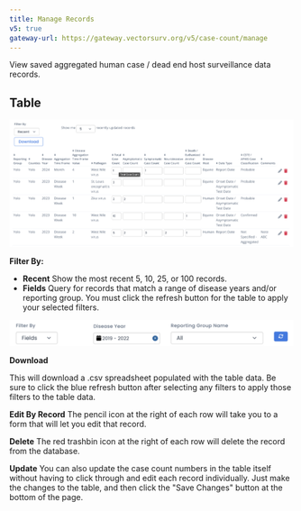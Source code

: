 ```yaml
---
title: Manage Records
v5: true
gateway-url: https://gateway.vectorsurv.org/v5/case-count/manage
---
```


View saved aggregated human case / dead end host surveillance data records.

## Table

![](/assets/images/docs/case-count-manage-table.png)

**Filter By:**

- **Recent** Show the most recent 5, 10, 25, or 100 records.
- **Fields** Query for records that match a range of disease years and/or reporting group. You must click the refresh button for the table to apply your selected filters.

![Filter By Fields](/assets/images/docs/case-count-manage-filter-by-fields.png)

**Download**

This will download a .csv spreadsheet populated with the table data. Be sure to click the blue refresh button after selecting any filters to apply those filters to the table data.

**Edit By Record**
The pencil icon at the right of each row will take you to a form that will let you edit that record.

**Delete**
The red trashbin icon at the right of each row will delete the record from the database.

**Update**
You can also update the case count numbers in the table itself without having to click through and edit each record individually. Just make the changes to the table, and then click the "Save Changes" button at the bottom of the page.
